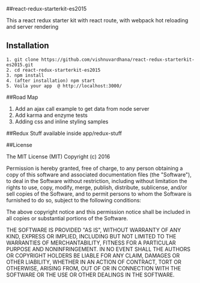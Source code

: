 ##react-redux-starterkit-es2015

This a react redux starter kit with react route, with webpack hot reloading and server rendering

## Installation

```
1. git clone https://github.com/vishnuvardhana/react-redux-starterkit-es2015.git
2. cd react-redux-starterkit-es2015
3. npm install
4. (after installation) npm start
5. Voila your app  @ http://localhost:3000/

```

##Road Map

1. Add an ajax call example to get data from node server
2. Add karma and enzyme tests
3. Adding css and inline styling samples 


##Redux Stuff available inside app/redux-stuff



##License

The MIT License (MIT)
Copyright (c) 2016

Permission is hereby granted, free of charge, to any person obtaining a copy of this software and associated documentation files (the "Software"), to deal in the Software without restriction, including without limitation the rights to use, copy, modify, merge, publish, distribute, sublicense, and/or sell copies of the Software, and to permit persons to whom the Software is furnished to do so, subject to the following conditions:

The above copyright notice and this permission notice shall be included in all copies or substantial portions of the Software.

THE SOFTWARE IS PROVIDED "AS IS", WITHOUT WARRANTY OF ANY KIND, EXPRESS OR IMPLIED, INCLUDING BUT NOT LIMITED TO THE WARRANTIES OF MERCHANTABILITY, FITNESS FOR A PARTICULAR PURPOSE AND NONINFRINGEMENT. IN NO EVENT SHALL THE AUTHORS OR COPYRIGHT HOLDERS BE LIABLE FOR ANY CLAIM, DAMAGES OR OTHER LIABILITY, WHETHER IN AN ACTION OF CONTRACT, TORT OR OTHERWISE, ARISING FROM, OUT OF OR IN CONNECTION WITH THE SOFTWARE OR THE USE OR OTHER DEALINGS IN THE SOFTWARE.
